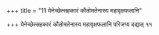 +++
title = "11 येनेच्छेत्सहकारं कौतोमतेनास्य महावृक्षफलानि"

+++
येनेच्छेत्सहकारं कौतोमतेनास्य महावृक्षफलानि परिजप्य दद्यात् ११